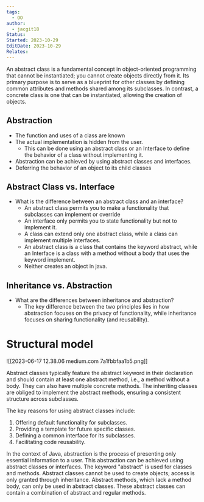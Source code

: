 ```yaml
---
tags:
  - OO
author:
  - jacgit18
Status: 
Started: 2023-10-29
EditDate: 2023-10-29
Relates:
---
```

An abstract class is a fundamental concept in object-oriented programming that cannot be instantiated; you cannot create objects directly from it. Its primary purpose is to serve as a blueprint for other classes by defining common attributes and methods shared among its subclasses. In contrast, a concrete class is one that can be instantiated, allowing the creation of objects.

## Abstraction
  - The function and uses of a class are known
  - The actual implementation is hidden from the user.
    - This can be done using an abstract class or an Interface to define the behavior of a class without implementing it.
  - Abstraction can be achieved by using abstract classes and interfaces.
  - Deferring the behavior of an object to its child classes
## Abstract Class vs. Interface

- What is the difference between an abstract class and an interface?
  - An abstract class permits you to make a functionality that subclasses can implement or override
  - An interface only permits you to state functionality but not to implement it.
  - A class can extend only one abstract class, while a class can implement multiple interfaces.
  - An abstract class is a class that contains the keyword abstract, while an Interface is a class with a method without a body that uses the keyword implement.
  - Neither creates an object in java.

## Inheritance vs. Abstraction

- What are the differences between inheritance and abstraction?
  - The key difference between the two principles lies in how abstraction focuses on the privacy of functionality, while inheritance focuses on sharing functionality (and reusability).
# Structural model
![[2023-06-17 12.38.06 medium.com 7a1fbbfaa1b5.png]]


Abstract classes typically feature the abstract keyword in their declaration and should contain at least one abstract method, i.e., a method without a body. They can also have multiple concrete methods. The inheriting classes are obliged to implement the abstract methods, ensuring a consistent structure across subclasses.

The key reasons for using abstract classes include:

1. Offering default functionality for subclasses.
2. Providing a template for future specific classes.
3. Defining a common interface for its subclasses.
4. Facilitating code reusability.

In the context of Java, abstraction is the process of presenting only essential information to a user. This abstraction can be achieved using abstract classes or interfaces. The keyword "abstract" is used for classes and methods. Abstract classes cannot be used to create objects; access is only granted through inheritance. Abstract methods, which lack a method body, can only be used in abstract classes. These abstract classes can contain a combination of abstract and regular methods.
